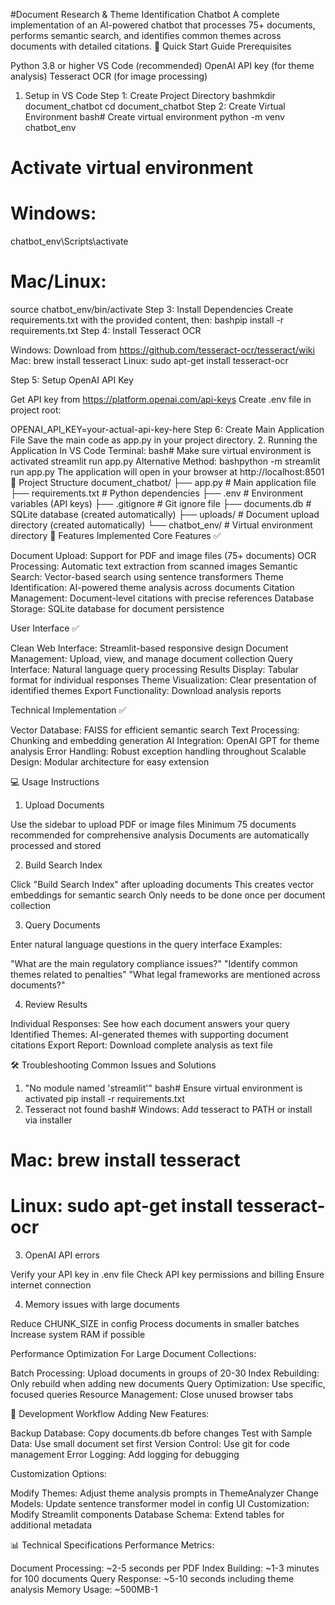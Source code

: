 #Document Research & Theme Identification Chatbot
A complete implementation of an AI-powered chatbot that processes 75+ documents, performs semantic search, and identifies common themes across documents with detailed citations.
🚀 Quick Start Guide
Prerequisites

Python 3.8 or higher
VS Code (recommended)
OpenAI API key (for theme analysis)
Tesseract OCR (for image processing)

1. Setup in VS Code
Step 1: Create Project Directory
bashmkdir document_chatbot
cd document_chatbot
Step 2: Create Virtual Environment
bash# Create virtual environment
python -m venv chatbot_env

# Activate virtual environment
# Windows:
chatbot_env\Scripts\activate
# Mac/Linux:
source chatbot_env/bin/activate
Step 3: Install Dependencies
Create requirements.txt with the provided content, then:
bashpip install -r requirements.txt
Step 4: Install Tesseract OCR

Windows: Download from https://github.com/tesseract-ocr/tesseract/wiki
Mac: brew install tesseract
Linux: sudo apt-get install tesseract-ocr

Step 5: Setup OpenAI API Key

Get API key from https://platform.openai.com/api-keys
Create .env file in project root:

OPENAI_API_KEY=your-actual-api-key-here
Step 6: Create Main Application File
Save the main code as app.py in your project directory.
2. Running the Application
In VS Code Terminal:
bash# Make sure virtual environment is activated
streamlit run app.py
Alternative Method:
bashpython -m streamlit run app.py
The application will open in your browser at http://localhost:8501
📁 Project Structure
document_chatbot/
├── app.py                 # Main application file
├── requirements.txt       # Python dependencies
├── .env                  # Environment variables (API keys)
├── .gitignore           # Git ignore file
├── documents.db         # SQLite database (created automatically)
├── uploads/             # Document upload directory (created automatically)
└── chatbot_env/         # Virtual environment directory
🔧 Features Implemented
Core Features ✅

Document Upload: Support for PDF and image files (75+ documents)
OCR Processing: Automatic text extraction from scanned images
Semantic Search: Vector-based search using sentence transformers
Theme Identification: AI-powered theme analysis across documents
Citation Management: Document-level citations with precise references
Database Storage: SQLite database for document persistence

User Interface ✅

Clean Web Interface: Streamlit-based responsive design
Document Management: Upload, view, and manage document collection
Query Interface: Natural language query processing
Results Display: Tabular format for individual responses
Theme Visualization: Clear presentation of identified themes
Export Functionality: Download analysis reports

Technical Implementation ✅

Vector Database: FAISS for efficient semantic search
Text Processing: Chunking and embedding generation
AI Integration: OpenAI GPT for theme analysis
Error Handling: Robust exception handling throughout
Scalable Design: Modular architecture for easy extension

💻 Usage Instructions
1. Upload Documents

Use the sidebar to upload PDF or image files
Minimum 75 documents recommended for comprehensive analysis
Documents are automatically processed and stored

2. Build Search Index

Click "Build Search Index" after uploading documents
This creates vector embeddings for semantic search
Only needs to be done once per document collection

3. Query Documents

Enter natural language questions in the query interface
Examples:

"What are the main regulatory compliance issues?"
"Identify common themes related to penalties"
"What legal frameworks are mentioned across documents?"



4. Review Results

Individual Responses: See how each document answers your query
Identified Themes: AI-generated themes with supporting document citations
Export Report: Download complete analysis as text file

🛠️ Troubleshooting
Common Issues and Solutions
1. "No module named 'streamlit'"
bash# Ensure virtual environment is activated
pip install -r requirements.txt
2. Tesseract not found
bash# Windows: Add tesseract to PATH or install via installer
# Mac: brew install tesseract
# Linux: sudo apt-get install tesseract-ocr
3. OpenAI API errors

Verify your API key in .env file
Check API key permissions and billing
Ensure internet connection

4. Memory issues with large documents

Reduce CHUNK_SIZE in config
Process documents in smaller batches
Increase system RAM if possible

Performance Optimization
For Large Document Collections:

Batch Processing: Upload documents in groups of 20-30
Index Rebuilding: Only rebuild when adding new documents
Query Optimization: Use specific, focused queries
Resource Management: Close unused browser tabs

🔄 Development Workflow
Adding New Features:

Backup Database: Copy documents.db before changes
Test with Sample Data: Use small document set first
Version Control: Use git for code management
Error Logging: Add logging for debugging

Customization Options:

Modify Themes: Adjust theme analysis prompts in ThemeAnalyzer
Change Models: Update sentence transformer model in config
UI Customization: Modify Streamlit components
Database Schema: Extend tables for additional metadata

📊 Technical Specifications
Performance Metrics:

Document Processing: ~2-5 seconds per PDF
Index Building: ~1-3 minutes for 100 documents
Query Response: ~5-10 seconds including theme analysis
Memory Usage: ~500MB-1


